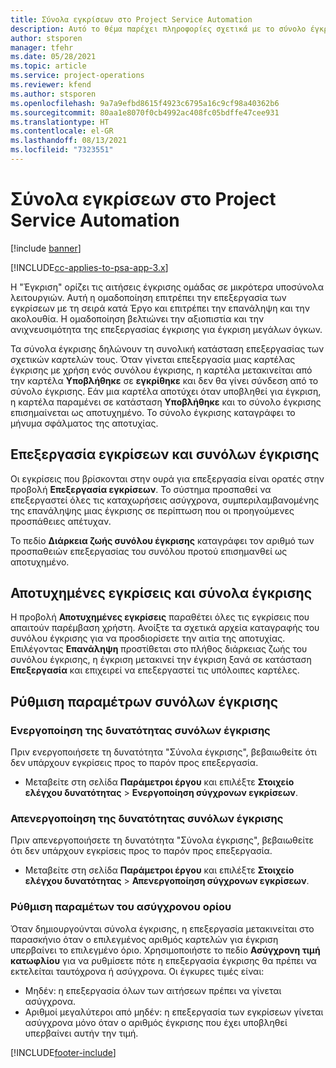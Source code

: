 ```yaml
---
title: Σύνολα εγκρίσεων στο Project Service Automation
description: Αυτό το θέμα παρέχει πληροφορίες σχετικά με το σύνολο έγκρισης, τις αιτήσεις και τα υποσύνολα αυτών των λειτουργιών.
author: stsporen
manager: tfehr
ms.date: 05/28/2021
ms.topic: article
ms.service: project-operations
ms.reviewer: kfend
ms.author: stsporen
ms.openlocfilehash: 9a7a9efbd8615f4923c6795a16c9cf98a40362b6
ms.sourcegitcommit: 80aa1e8070f0cb4992ac408fc05bdffe47cee931
ms.translationtype: HT
ms.contentlocale: el-GR
ms.lasthandoff: 08/13/2021
ms.locfileid: "7323551"
---
```

# <a name="approval-sets-in-project-service-automation"></a>Σύνολα εγκρίσεων στο Project Service Automation

[!include [banner](../includes/psa-now-project-operations.md)]

[!INCLUDE[cc-applies-to-psa-app-3.x](../includes/cc-applies-to-psa-app-3x.md)]

Η "Έγκριση" ορίζει τις αιτήσεις έγκρισης ομάδας σε μικρότερα υποσύνολα λειτουργιών. Αυτή η ομαδοποίηση επιτρέπει την επεξεργασία των εγκρίσεων με τη σειρά κατά Έργο και επιτρέπει την επανάληψη και την ακολουθία. Η ομαδοποίηση βελτιώνει την αξιοπιστία και την ανιχνευσιμότητα της επεξεργασίας έγκρισης για έγκριση μεγάλων όγκων.

Τα σύνολα έγκρισης δηλώνουν τη συνολική κατάσταση επεξεργασίας των σχετικών καρτελών τους. Όταν γίνεται επεξεργασία μιας καρτέλας έγκρισης με χρήση ενός συνόλου έγκρισης, η καρτέλα μετακινείται από την καρτέλα **Υποβλήθηκε** σε **εγκρίθηκε** και δεν θα γίνει σύνδεση από το σύνολο έγκρισης. Εάν μια καρτέλα αποτύχει όταν υποβληθεί για έγκριση, η καρτέλα παραμένει σε κατάσταση **Υποβλήθηκε** και το σύνολο έγκρισης επισημαίνεται ως αποτυχημένο. Το σύνολο έγκρισης καταγράφει το μήνυμα σφάλματος της αποτυχίας.

## <a name="processing-approvals-and-approval-sets"></a>Επεξεργασία εγκρίσεων και συνόλων έγκρισης
Οι εγκρίσεις που βρίσκονται στην ουρά για επεξεργασία είναι ορατές στην προβολή **Επεξεργασία εγκρίσεων**. Το σύστημα προσπαθεί να επεξεργαστεί όλες τις καταχωρήσεις ασύγχρονα, συμπεριλαμβανομένης της επανάληψης μιας έγκρισης σε περίπτωση που οι προηγούμενες προσπάθειες απέτυχαν.

Το πεδίο **Διάρκεια ζωής συνόλου έγκρισης** καταγράφει τον αριθμό των προσπαθειών επεξεργασίας του συνόλου προτού επισημανθεί ως αποτυχημένο.

## <a name="failed-approvals-and-approval-sets"></a>Αποτυχημένες εγκρίσεις και σύνολα έγκρισης
Η προβολή **Αποτυχημένες εγκρίσεις** παραθέτει όλες τις εγκρίσεις που απαιτούν παρέμβαση χρήστη. Ανοίξτε τα σχετικά αρχεία καταγραφής του συνόλου έγκρισης για να προσδιορίσετε την αιτία της αποτυχίας.
Επιλέγοντας **Επανάληψη** προστίθεται στο πλήθος διάρκειας ζωής του συνόλου έγκρισης, η έγκριση μετακινεί την έγκριση ξανά σε κατάσταση **Επεξεργασία** και επιχειρεί να επεξεργαστεί τις υπόλοιπες καρτέλες.

## <a name="configure-approval-sets"></a>Ρύθμιση παραμέτρων συνόλων έγκρισης

###  <a name="enable-the-approval-sets-feature"></a>Ενεργοποίηση της δυνατότητας συνόλων έγκρισης
Πριν ενεργοποιήσετε τη δυνατότητα "Σύνολα έγκρισης", βεβαιωθείτε ότι δεν υπάρχουν εγκρίσεις προς το παρόν προς επεξεργασία.

- Μεταβείτε στη σελίδα **Παράμετροι έργου** και επιλέξτε **Στοιχείο ελέγχου δυνατότητας** > **Ενεργοποίηση σύγχρονων εγκρίσεων**.

### <a name="turn-off-the-approval-sets-feature"></a>Απενεργοποίηση της δυνατότητας συνόλων έγκρισης
Πριν απενεργοποιήσετε τη δυνατότητα "Σύνολα έγκρισης", βεβαιωθείτε ότι δεν υπάρχουν εγκρίσεις προς το παρόν προς επεξεργασία.

- Μεταβείτε στη σελίδα **Παράμετροι έργου** και επιλέξτε **Στοιχείο ελέγχου δυνατότητας** > **Απενεργοποίηση σύγχρονων εγκρίσεων**.

### <a name="configuring-the-asynchronous-threshold"></a>Ρύθμιση παραμέτων του ασύγχρονου ορίου 
Όταν δημιουργούνται σύνολα έγκρισης, η επεξεργασία μετακινείται στο παρασκήνιο όταν ο επιλεγμένος αριθμός καρτελών για έγκριση υπερβαίνει το επιλεγμένο όριο. Χρησιμοποιήστε το πεδίο **Ασύγχρονη τιμή κατωφλίου** για να ρυθμίσετε πότε η επεξεργασία έγκρισης θα πρέπει να εκτελείται ταυτόχρονα ή ασύγχρονα.
Οι έγκυρες τιμές είναι:

  - Μηδέν: η επεξεργασία όλων των αιτήσεων πρέπει να γίνεται ασύγχρονα. 
  - Αριθμοί μεγαλύτεροι από μηδέν: η επεξεργασία των εγκρίσεων γίνεται ασύγχρονα μόνο όταν ο αριθμός έγκρισης που έχει υποβληθεί υπερβαίνει αυτήν την τιμή.

[!INCLUDE[footer-include](../includes/footer-banner.md)]
